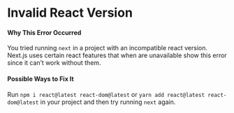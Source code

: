 Invalid React Version
=====================

#### Why This Error Occurred

You tried running `next` in a project with an incompatible react version. Next.js uses certain react features that when are unavailable show this error since it can’t work without them.

#### Possible Ways to Fix It

Run `npm i react@latest react-dom@latest` or `yarn add react@latest react-dom@latest` in your project and then try running `next` again.
